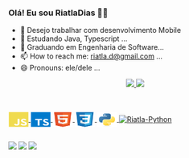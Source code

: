 ### Olá! Eu sou RiatlaDias 👋👦

- 🔭 Desejo trabalhar com desenvolvimento Mobile
- 🌱 Estudando Java, Typescript ...
- 🌱 Graduando em Engenharia de Software...
- 📫 How to reach me: riatla.d@gmail.com ...
- 😄 Pronouns: ele/dele ...

<div align="center">
  <a href="https://github.com/riatladias">
  <img height="180em" src="https://github-readme-stats.vercel.app/api?username=riatladias&show_icons=true&theme=calm&include_all_commits=true&count_private=true"/>
  <img height="180em" src="https://github-readme-stats.vercel.app/api/top-langs/?username=riatladias&layout=compact&langs_count=7&theme=calm"/>
</div>

##

<div style="display: inline_block"><br>
  <img align="center" alt="Riatla-Js" height="30" width="40" src="https://raw.githubusercontent.com/devicons/devicon/master/icons/javascript/javascript-plain.svg">
  <img align="center" alt="Riatla-Ts" height="30" width="40" src="https://raw.githubusercontent.com/devicons/devicon/master/icons/typescript/typescript-plain.svg">
  <img align="center" alt="Riatla-HTML" height="30" width="40" src="https://raw.githubusercontent.com/devicons/devicon/master/icons/html5/html5-original.svg">
  <img align="center" alt="Riatla-CSS" height="30" width="40" src="https://raw.githubusercontent.com/devicons/devicon/master/icons/css3/css3-original.svg">
  <img align="center" alt="Riatla-Python" height="30" width="40" src="https://raw.githubusercontent.com/devicons/devicon/master/icons/python/python-original.svg">
  <img align="center" alt="Riatla-Python" height="30" width="40" src="https://cdn.jsdelivr.net/gh/devicons/devicon/icons/java/java-original.svg" />       
</div>

##

<div> 
  <a href="https://www.instagram.com/riatladias" target="_blank"><img src="https://img.shields.io/badge/-Instagram-%23E4405F?style=for-the-badge&logo=instagram&logoColor=white" target="_blank"></a>
  <a href = "mailto:ritla.d@gmail.com"><img src="https://img.shields.io/badge/-Gmail-%23333?style=for-the-badge&logo=gmail&logoColor=white" target="_blank"></a>
  <a href="https://www.linkedin.com/in/riatladias/" target="_blank"><img src="https://img.shields.io/badge/-LinkedIn-%230077B5?style=for-the-badge&logo=linkedin&logoColor=white" target="_blank"></a> 
</div>

